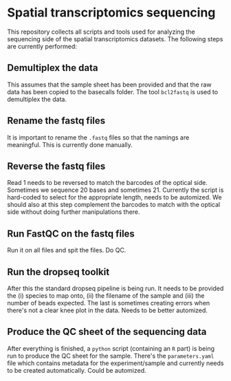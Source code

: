 # Spatial transcriptomics sequencing

This repository collects all scripts and tools used for analyzing the sequencing side of the spatial transcriptomics datasets. The following steps are currently performed:

## Demultiplex the data
This assumes that the sample sheet has been provided and that the raw data has been copied to the basecalls folder. The tool `bcl2fastq` is used to demultiplex the data.

## Rename the fastq files
It is important to rename the `.fastq` files so that the namings are meaningful. This is currently done manually.

## Reverse the fastq files
Read 1 needs to be reversed to match the barcodes of the optical side. Sometimes we sequence 20 bases and sometimes 21. Currently the script is hard-coded to select for the appropriate length, needs to be automized. We should also at this step complement the barcodes to match with the optical side without doing further manipulations there.

## Run FastQC on the fastq files
Run it on all files and spit the files. Do QC.

## Run the dropseq toolkit
After this the standard dropseq pipeline is being run. It needs to be provided the (i) species to map onto, (ii) the filename of the sample and (iii) the number of beads expected. The last is sometimes creating errors when there's not a clear knee plot in the data. Needs to be better automized.

## Produce the QC sheet of the sequencing data
After everything is finished, a `python` script (containing an `R` part) is being run to produce the QC sheet for the sample. There's the `parameters.yaml` file which contains metadata for the experiment/sample and currently needs to be created automatically. Could be automized.
